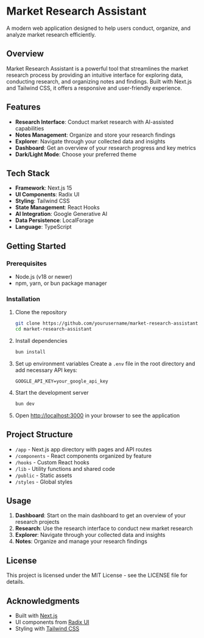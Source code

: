 # Market Research Assistant

A modern web application designed to help users conduct, organize, and analyze market research efficiently.

## Overview

Market Research Assistant is a powerful tool that streamlines the market research process by providing an intuitive interface for exploring data, conducting research, and organizing notes and findings. Built with Next.js and Tailwind CSS, it offers a responsive and user-friendly experience.

## Features

- **Research Interface**: Conduct market research with AI-assisted capabilities
- **Notes Management**: Organize and store your research findings
- **Explorer**: Navigate through your collected data and insights
- **Dashboard**: Get an overview of your research progress and key metrics
- **Dark/Light Mode**: Choose your preferred theme

## Tech Stack

- **Framework**: Next.js 15
- **UI Components**: Radix UI
- **Styling**: Tailwind CSS
- **State Management**: React Hooks
- **AI Integration**: Google Generative AI
- **Data Persistence**: LocalForage
- **Language**: TypeScript

## Getting Started

### Prerequisites

- Node.js (v18 or newer)
- npm, yarn, or bun package manager

### Installation

1. Clone the repository

   ```bash
   git clone https://github.com/yourusername/market-research-assistant.git
   cd market-research-assistant
   ```

2. Install dependencies

   ```bash
   bun install
   ```

3. Set up environment variables
   Create a `.env` file in the root directory and add necessary API keys:

   ```
   GOOGLE_API_KEY=your_google_api_key
   ```

4. Start the development server

   ```bash
   bun dev
   ```

5. Open [http://localhost:3000](http://localhost:3000) in your browser to see the application

## Project Structure

- `/app` - Next.js app directory with pages and API routes
- `/components` - React components organized by feature
- `/hooks` - Custom React hooks
- `/lib` - Utility functions and shared code
- `/public` - Static assets
- `/styles` - Global styles

## Usage

1. **Dashboard**: Start on the main dashboard to get an overview of your research projects
2. **Research**: Use the research interface to conduct new market research
3. **Explorer**: Navigate through your collected data and insights
4. **Notes**: Organize and manage your research findings

## License

This project is licensed under the MIT License - see the LICENSE file for details.

## Acknowledgments

- Built with [Next.js](https://nextjs.org/)
- UI components from [Radix UI](https://radix-ui.com/)
- Styling with [Tailwind CSS](https://tailwindcss.com/)
